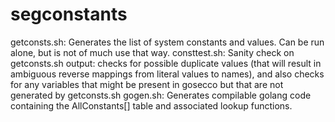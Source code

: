# segconstants
getconsts.sh: Generates the list of system constants and values. Can be run alone, but is not of much use that way.
consttest.sh: Sanity check on getconsts.sh output: checks for possible duplicate values (that will result in ambiguous reverse mappings from literal values to names), and also checks for any variables that might be present in gosecco but that are not generated by getconsts.sh
gogen.sh: Generates compilable golang code containing the AllConstants[] table and associated lookup functions.
